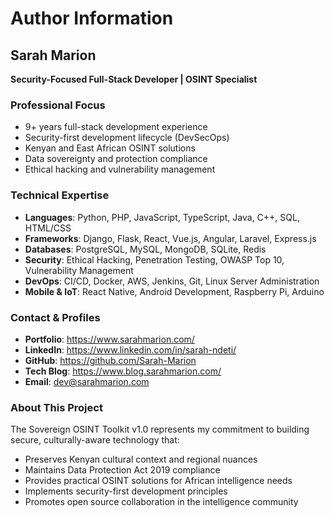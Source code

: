 # Author Information

## Sarah Marion
**Security-Focused Full-Stack Developer | OSINT Specialist**

### Professional Focus
- 9+ years full-stack development experience
- Security-first development lifecycle (DevSecOps)
- Kenyan and East African OSINT solutions
- Data sovereignty and protection compliance
- Ethical hacking and vulnerability management

### Technical Expertise
- **Languages**: Python, PHP, JavaScript, TypeScript, Java, C++, SQL, HTML/CSS
- **Frameworks**: Django, Flask, React, Vue.js, Angular, Laravel, Express.js
- **Databases**: PostgreSQL, MySQL, MongoDB, SQLite, Redis
- **Security**: Ethical Hacking, Penetration Testing, OWASP Top 10, Vulnerability Management
- **DevOps**: CI/CD, Docker, AWS, Jenkins, Git, Linux Server Administration
- **Mobile & IoT**: React Native, Android Development, Raspberry Pi, Arduino

### Contact & Profiles
- **Portfolio**: https://www.sarahmarion.com/
- **LinkedIn**: https://www.linkedin.com/in/sarah-ndeti/
- **GitHub**: https://github.com/Sarah-Marion
- **Tech Blog**: https://www.blog.sarahmarion.com/
- **Email**: dev@sarahmarion.com

### About This Project
The Sovereign OSINT Toolkit v1.0 represents my commitment to building secure, culturally-aware technology that:
- Preserves Kenyan cultural context and regional nuances
- Maintains Data Protection Act 2019 compliance
- Provides practical OSINT solutions for African intelligence needs
- Implements security-first development principles
- Promotes open source collaboration in the intelligence community
